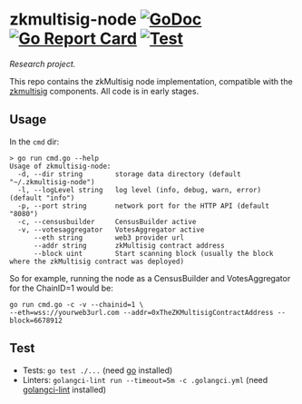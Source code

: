 # zkmultisig-node [![GoDoc](https://godoc.org/github.com/aragon/zkmultisig-node?status.svg)](https://godoc.org/github.com/aragon/zkmultisig-node) [![Go Report Card](https://goreportcard.com/badge/github.com/aragon/zkmultisig-node)](https://goreportcard.com/report/github.com/aragon/zkmultisig-node) [![Test](https://github.com/aragon/zkmultisig-node/workflows/Test/badge.svg)](https://github.com/aragon/zkmultisig-node/actions?query=workflow%3ATest)

*Research project.*

This repo contains the zkMultisig node implementation, compatible with the [zkmultisig](https://github.com/aragon/zkmultisig) components. All code is in early stages.

## Usage
In the `cmd` dir:
```
> go run cmd.go --help
Usage of zkmultisig-node:
  -d, --dir string        storage data directory (default "~/.zkmultisig-node")
  -l, --logLevel string   log level (info, debug, warn, error) (default "info")
  -p, --port string       network port for the HTTP API (default "8080")
  -c, --censusbuilder     CensusBuilder active
  -v, --votesaggregator   VotesAggregator active
      --eth string        web3 provider url
      --addr string       zkMultisig contract address
      --block uint        Start scanning block (usually the block where the zkMultisig contract was deployed)
```

So for example, running the node as a CensusBuilder and VotesAggregator for the ChainID=1 would be:
```
go run cmd.go -c -v --chainid=1 \
--eth=wss://yourweb3url.com --addr=0xTheZKMultisigContractAddress --block=6678912
```


## Test
- Tests: `go test ./...` (need [go](https://go.dev/) installed)
- Linters: `golangci-lint run --timeout=5m -c .golangci.yml` (need [golangci-lint](https://golangci-lint.run/) installed)
